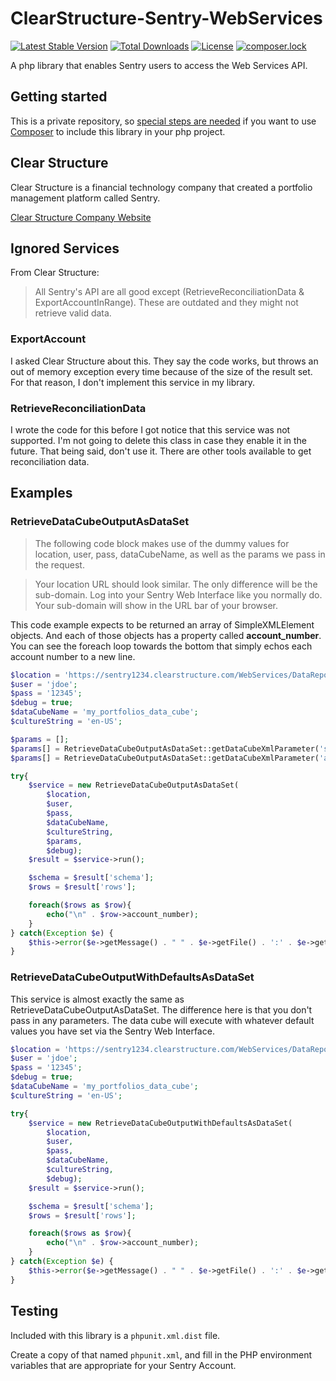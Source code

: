 # ClearStructure-Sentry-WebServices

[![Latest Stable Version](https://poser.pugx.org/dprmc/clear-structure-sentry-web-services/v/stable)](https://packagist.org/packages/dprmc/clear-structure-sentry-web-services) [![Total Downloads](https://poser.pugx.org/dprmc/clear-structure-sentry-web-services/downloads)](https://packagist.org/packages/dprmc/clear-structure-sentry-web-services) [![License](https://poser.pugx.org/dprmc/clear-structure-sentry-web-services/license)](https://packagist.org/packages/dprmc/clear-structure-sentry-web-services) [![composer.lock](https://poser.pugx.org/dprmc/clear-structure-sentry-web-services/composerlock)](https://packagist.org/packages/dprmc/clear-structure-sentry-web-services) 

A php library that enables Sentry users to access the Web Services API.

## Getting started
This is a private repository, so [special steps are needed](https://getcomposer.org/doc/05-repositories.md#using-private-repositories) if you want to use [Composer](https://getcomposer.org) to include this library in your php project.

## Clear Structure
Clear Structure is a financial technology company that created a portfolio management platform called Sentry.

[Clear Structure Company Website](https://clearstructure.com/)

## Ignored Services
From Clear Structure:
> All Sentry's API are all good except (RetrieveReconciliationData & ExportAccountInRange). These are outdated and they might not retrieve valid data.
### ExportAccount
I asked Clear Structure about this. They say the code works, but throws an out of memory exception every time because of the size of the result set. For that reason, I don't implement this service in my library.

### RetrieveReconciliationData 
I wrote the code for this before I got notice that this service was not supported. I'm not going to delete this class in case they enable it in the future. That being said, don't use it. There are other tools available to get reconciliation data.

## Examples

### RetrieveDataCubeOutputAsDataSet
> The following code block makes use of the dummy values for location, user, pass, dataCubeName, as well as the params we pass in the request.
 
 > Your location URL should look similar. The only difference will be the sub-domain. Log into your Sentry Web Interface like you normally do. Your sub-domain will show in the URL bar of your browser.
 
 This code example expects to be returned an array of SimpleXMLElement objects. And each of those objects has a property called **account_number**. You can see the foreach loop towards the bottom that simply echos each account number to a new line. 

```php
$location = 'https://sentry1234.clearstructure.com/WebServices/DataReporterService.asmx';
$user = 'jdoe';
$pass = '12345';
$debug = true;
$dataCubeName = 'my_portfolios_data_cube';
$cultureString = 'en-US';

$params = [];
$params[] = RetrieveDataCubeOutputAsDataSet::getDataCubeXmlParameter('start_date','1/1/2017','datetime');
$params[] = RetrieveDataCubeOutputAsDataSet::getDataCubeXmlParameter('as_of_date','1/31/2017','datetime');

try{
    $service = new RetrieveDataCubeOutputAsDataSet(
        $location,
        $user,
        $pass,
        $dataCubeName,
        $cultureString,
        $params,
        $debug);
    $result = $service->run();

    $schema = $result['schema'];
    $rows = $result['rows'];

    foreach($rows as $row){
        echo("\n" . $row->account_number);
    }
} catch(Exception $e) {
    $this->error($e->getMessage() . " " . $e->getFile() . ':' . $e->getLine());
}
```

### RetrieveDataCubeOutputWithDefaultsAsDataSet
This service is almost exactly the same as RetrieveDataCubeOutputAsDataSet. The difference here is that you don't pass in any parameters. The data cube will execute with whatever default values you have set via the Sentry Web Interface.
```php
$location = 'https://sentry1234.clearstructure.com/WebServices/DataReporterService.asmx';
$user = 'jdoe';
$pass = '12345';
$debug = true;
$dataCubeName = 'my_portfolios_data_cube';
$cultureString = 'en-US';

try{
    $service = new RetrieveDataCubeOutputWithDefaultsAsDataSet(
        $location,
        $user,
        $pass,
        $dataCubeName,
        $cultureString,
        $debug);
    $result = $service->run();

    $schema = $result['schema'];
    $rows = $result['rows'];

    foreach($rows as $row){
        echo("\n" . $row->account_number);
    }
} catch(Exception $e) {
    $this->error($e->getMessage() . " " . $e->getFile() . ':' . $e->getLine());
}
```

## Testing
Included with this library is a <code>phpunit.xml.dist</code> file. 

Create a copy of that named <code>phpunit.xml</code>, and fill in the PHP environment variables that are appropriate for your Sentry Account. 